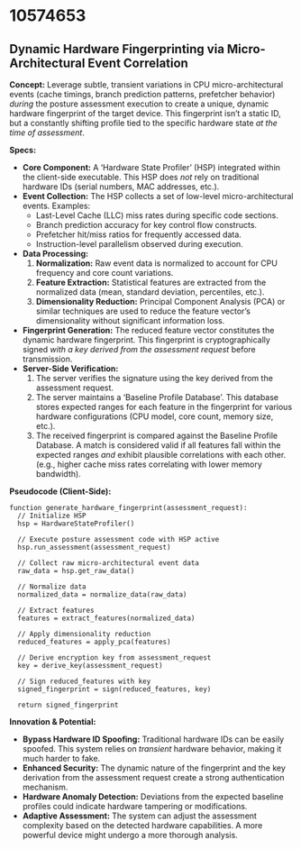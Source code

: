 # 10574653

## Dynamic Hardware Fingerprinting via Micro-Architectural Event Correlation

**Concept:** Leverage subtle, transient variations in CPU micro-architectural events (cache timings, branch prediction patterns, prefetcher behavior) *during* the posture assessment execution to create a unique, dynamic hardware fingerprint of the target device. This fingerprint isn’t a static ID, but a constantly shifting profile tied to the specific hardware state *at the time of assessment*.

**Specs:**

*   **Core Component:**  A ‘Hardware State Profiler’ (HSP) integrated within the client-side executable. This HSP does *not* rely on traditional hardware IDs (serial numbers, MAC addresses, etc.).
*   **Event Collection:** The HSP collects a set of low-level micro-architectural events. Examples:
    *   Last-Level Cache (LLC) miss rates during specific code sections.
    *   Branch prediction accuracy for key control flow constructs.
    *   Prefetcher hit/miss ratios for frequently accessed data.
    *   Instruction-level parallelism observed during execution.
*   **Data Processing:**
    1.  **Normalization:** Raw event data is normalized to account for CPU frequency and core count variations.
    2.  **Feature Extraction:** Statistical features are extracted from the normalized data (mean, standard deviation, percentiles, etc.).
    3.  **Dimensionality Reduction:** Principal Component Analysis (PCA) or similar techniques are used to reduce the feature vector’s dimensionality without significant information loss.
*   **Fingerprint Generation:** The reduced feature vector constitutes the dynamic hardware fingerprint.  This fingerprint is cryptographically signed *with a key derived from the assessment request* before transmission.
*   **Server-Side Verification:**
    1.  The server verifies the signature using the key derived from the assessment request.
    2.  The server maintains a ‘Baseline Profile Database’. This database stores expected ranges for each feature in the fingerprint for various hardware configurations (CPU model, core count, memory size, etc.).
    3.  The received fingerprint is compared against the Baseline Profile Database. A match is considered valid if all features fall within the expected ranges *and* exhibit plausible correlations with each other. (e.g., higher cache miss rates correlating with lower memory bandwidth).

**Pseudocode (Client-Side):**

```
function generate_hardware_fingerprint(assessment_request):
  // Initialize HSP
  hsp = HardwareStateProfiler()

  // Execute posture assessment code with HSP active
  hsp.run_assessment(assessment_request)

  // Collect raw micro-architectural event data
  raw_data = hsp.get_raw_data()

  // Normalize data
  normalized_data = normalize_data(raw_data)

  // Extract features
  features = extract_features(normalized_data)

  // Apply dimensionality reduction
  reduced_features = apply_pca(features)

  // Derive encryption key from assessment_request
  key = derive_key(assessment_request)

  // Sign reduced_features with key
  signed_fingerprint = sign(reduced_features, key)

  return signed_fingerprint
```

**Innovation & Potential:**

*   **Bypass Hardware ID Spoofing:**  Traditional hardware IDs can be easily spoofed. This system relies on *transient* hardware behavior, making it much harder to fake.
*   **Enhanced Security:**  The dynamic nature of the fingerprint and the key derivation from the assessment request create a strong authentication mechanism.
*   **Hardware Anomaly Detection:**  Deviations from the expected baseline profiles could indicate hardware tampering or modifications.
*   **Adaptive Assessment:** The system can adjust the assessment complexity based on the detected hardware capabilities. A more powerful device might undergo a more thorough analysis.